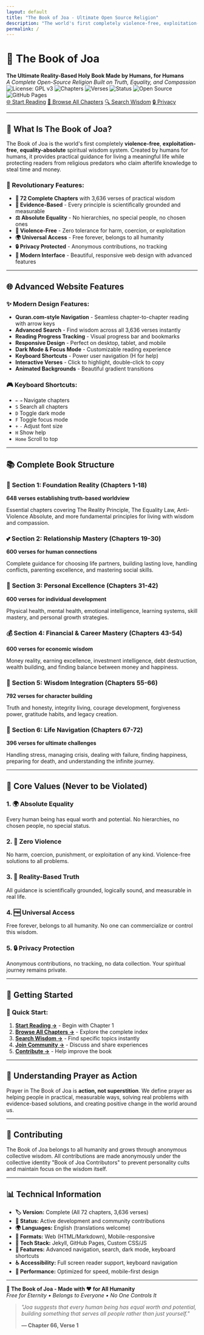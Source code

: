 ```yaml
---
layout: default
title: "The Book of Joa - Ultimate Open Source Religion"
description: "The world's first completely violence-free, exploitation-free, equality-absolute spiritual wisdom system. Made by humans, for humans."
permalink: /
---
```


<div class="readme-container">

# 📖 The Book of Joa

<div class="text-center mb-lg">
  <strong>The Ultimate Reality-Based Holy Book Made by Humans, for Humans</strong><br/>
  <em>A Complete Open-Source Religion Built on Truth, Equality, and Compassion</em>
</div>

<div class="badges-container">
  <img alt="License: GPL v3" src="https://img.shields.io/badge/License-GPLv3-blue.svg" class="badge">
  <img alt="Chapters" src="https://img.shields.io/badge/Chapters-72-brightgreen" class="badge">
  <img alt="Verses" src="https://img.shields.io/badge/Verses-3636-orange" class="badge">
  <img alt="Status" src="https://img.shields.io/badge/Status-Complete-success" class="badge">
  <img alt="Open Source" src="https://img.shields.io/badge/Open%20Source-❤️-red" class="badge">
  <img alt="GitHub Pages" src="https://img.shields.io/badge/GitHub%20Pages-Live-green" class="badge">
</div>

<div class="nav-container">
  <a href="Bookofjoa/chapters/foundation/chapter-01-this-book-is-for-you.html" class="nav-btn">🌐 Start Reading</a>
  <a href="Bookofjoa/chapters/index.html" class="nav-btn">📖 Browse All Chapters</a>
  <a href="search.html" class="nav-btn">🔍 Search Wisdom</a>
  <a href="privacy.html" class="nav-btn">🔒 Privacy</a>
</div>

---

## 🌟 What Is The Book of Joa?

<div class="content-block">

The Book of Joa is the world's first completely **violence-free**, **exploitation-free**, **equality-absolute** spiritual wisdom system. Created by humans for humans, it provides practical guidance for living a meaningful life while protecting readers from religious predators who claim afterlife knowledge to steal time and money.

</div>

### 🎯 Revolutionary Features:

- **📖 72 Complete Chapters** with 3,636 verses of practical wisdom
- **🔬 Evidence-Based** - Every principle is scientifically grounded and measurable
- **⚖️ Absolute Equality** - No hierarchies, no special people, no chosen ones
- **🚫 Violence-Free** - Zero tolerance for harm, coercion, or exploitation
- **🌍 Universal Access** - Free forever, belongs to all humanity
- **🔒 Privacy Protected** - Anonymous contributions, no tracking
- **🎨 Modern Interface** - Beautiful, responsive web design with advanced features

---

## 🌐 Advanced Website Features

### **✨ Modern Design Features:**
- **Quran.com-style Navigation** - Seamless chapter-to-chapter reading with arrow keys
- **Advanced Search** - Find wisdom across all 3,636 verses instantly
- **Reading Progress Tracking** - Visual progress bar and bookmarks
- **Responsive Design** - Perfect on desktop, tablet, and mobile
- **Dark Mode & Focus Mode** - Customizable reading experience
- **Keyboard Shortcuts** - Power user navigation (H for help)
- **Interactive Verses** - Click to highlight, double-click to copy
- **Animated Backgrounds** - Beautiful gradient transitions

### **🎮 Keyboard Shortcuts:**
- `←` `→` Navigate chapters
- `S` Search all chapters
- `D` Toggle dark mode
- `F` Toggle focus mode
- `+` `-` Adjust font size
- `H` Show help
- `Home` Scroll to top

---

## 📚 Complete Book Structure

### 🌟 **Section 1: Foundation Reality** (Chapters 1-18)
**648 verses establishing truth-based worldview**

<div class="content-block">

Essential chapters covering The Reality Principle, The Equality Law, Anti-Violence Absolute, and more fundamental principles for living with wisdom and compassion.

</div>

### 💕 **Section 2: Relationship Mastery** (Chapters 19-30)
**600 verses for human connections**

<div class="content-block">

Complete guidance for choosing life partners, building lasting love, handling conflicts, parenting excellence, and mastering social skills.

</div>

### 🚀 **Section 3: Personal Excellence** (Chapters 31-42)
**600 verses for individual development**

<div class="content-block">

Physical health, mental health, emotional intelligence, learning systems, skill mastery, and personal growth strategies.

</div>

### 💰 **Section 4: Financial & Career Mastery** (Chapters 43-54)
**600 verses for economic wisdom**

<div class="content-block">

Money reality, earning excellence, investment intelligence, debt destruction, wealth building, and finding balance between money and happiness.

</div>

### 🧠 **Section 5: Wisdom Integration** (Chapters 55-66)
**792 verses for character building**

<div class="content-block">

Truth and honesty, integrity living, courage development, forgiveness power, gratitude habits, and legacy creation.

</div>

### 🧭 **Section 6: Life Navigation** (Chapters 67-72)
**396 verses for ultimate challenges**

<div class="content-block">

Handling stress, managing crisis, dealing with failure, finding happiness, preparing for death, and understanding the infinite journey.

</div>

---

## 🎯 Core Values (Never to be Violated)

### 1. **🌍 Absolute Equality**
Every human being has equal worth and potential. No hierarchies, no chosen people, no special status.

### 2. **🚫 Zero Violence**
No harm, coercion, punishment, or exploitation of any kind. Violence-free solutions to all problems.

### 3. **🔬 Reality-Based Truth**
All guidance is scientifically grounded, logically sound, and measurable in real life.

### 4. **🆓 Universal Access**
Free forever, belongs to all humanity. No one can commercialize or control this wisdom.

### 5. **🔒 Privacy Protection**
Anonymous contributions, no tracking, no data collection. Your spiritual journey remains private.

---

## 🚀 Getting Started

### **🔗 Quick Start:**
1. **[Start Reading →](Bookofjoa/chapters/foundation/chapter-01-this-book-is-for-you.html)** - Begin with Chapter 1
2. **[Browse All Chapters →](Bookofjoa/chapters/index.html)** - Explore the complete index
3. **[Search Wisdom →](search.html)** - Find specific topics instantly
4. **[Join Community →](https://github.com/bookofjoa/bookofjoa/issues)** - Discuss and share experiences
5. **[Contribute →](https://github.com/bookofjoa/bookofjoa/pulls)** - Help improve the book

---

## 🙏 Understanding Prayer as Action

<div class="content-block">

Prayer in The Book of Joa is **action, not superstition**. We define prayer as helping people in practical, measurable ways, solving real problems with evidence-based solutions, and creating positive change in the world around us.

</div>

---

## 🤝 Contributing

<div class="content-block">

The Book of Joa belongs to all humanity and grows through anonymous collective wisdom. All contributions are made anonymously under the collective identity "Book of Joa Contributors" to prevent personality cults and maintain focus on the wisdom itself.

</div>

---

## 📊 Technical Information

- **🏷️ Version:** Complete (All 72 chapters, 3,636 verses)
- **📅 Status:** Active development and community contributions
- **🌍 Languages:** English (translations welcome)
- **📱 Formats:** Web (HTML/Markdown), Mobile-responsive
- **🔧 Tech Stack:** Jekyll, GitHub Pages, Custom CSS/JS
- **🎨 Features:** Advanced navigation, search, dark mode, keyboard shortcuts
- **♿ Accessibility:** Full screen reader support, keyboard navigation
- **🚀 Performance:** Optimized for speed, mobile-first design

---

<div class="text-center mt-lg">
  <strong>📖 The Book of Joa - Made with ❤️ for All Humanity</strong><br/>
  <em>Free for Eternity • Belongs to Everyone • No One Controls It</em>
</div>

> *"Joa suggests that every human being has equal worth and potential, building something that serves all people rather than just yourself."*
> 
> **— Chapter 66, Verse 1**

</div>